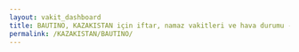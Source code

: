 ```yaml
---
layout: vakit_dashboard
title: BAUTINO, KAZAKISTAN için iftar, namaz vakitleri ve hava durumu - ilçe/eyalet seç
permalink: /KAZAKISTAN/BAUTINO/
---
```


<script type="text/javascript">
  var GLOBAL_COUNTRY = 'KAZAKISTAN';
  var GLOBAL_CITY = 'BAUTINO';
  var GLOBAL_STATE = '';
  var lat = 72;
  var lon = 21;
</script>

